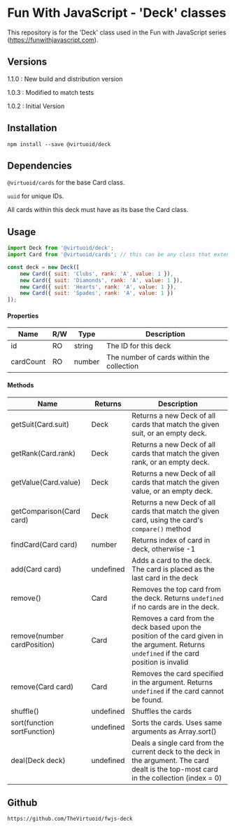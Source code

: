# Fun With JavaScript - 'Deck' classes

This repository is for the 'Deck' class used in the Fun with JavaScript series (https://funwithjavascript.com).

## Versions

1.1.0 : New build and distribution version

1.0.3 : Modified to match tests

1.0.2 : Initial Version

## Installation

```
npm install --save @virtuoid/deck
```

## Dependencies

```@virtuoid/cards``` for the base Card class.

```uuid``` for unique IDs.

All cards within this deck must have as its base the Card class.

## Usage

```javascript
import Deck from '@virtuoid/deck';
import Card from '@virtuoid/cards'; // this can be any class that extends 'Card'

const deck = new Deck([
	new Card({ suit: 'Clubs', rank: 'A', value: 1 }),
	new Card({ suit: 'Diamonds', rank: 'A', value: 1 }),
	new Card({ suit: 'Hearts', rank: 'A', value: 1 }),
	new Card({ suit: 'Spades', rank: 'A', value: 1 })
]);
```
#### Properties
| Name      | R/W | Type   | Description                               |
|-----------|-----|--------|-------------------------------------------|
| id        | RO  | string | The ID for this deck                      |
| cardCount | RO  | number | The number of cards within the collection |

#### Methods
| Name                        | Returns   | Description                                                                                                                                     |
|-----------------------------|-----------|-------------------------------------------------------------------------------------------------------------------------------------------------|
| getSuit(Card.suit)          | Deck      | Returns a new Deck of all cards that match the given suit, or an empty deck.                                                                    |
| getRank(Card.rank)          | Deck      | Returns a new Deck of all cards that match the given rank, or an empty deck.                                                                    |
| getValue(Card.value)        | Deck      | Returns a new Deck of all cards that match the given value, or an empty deck.                                                                   |
| getComparison(Card card)    | Deck      | Returns a new Deck of all cards that match the given card, using the card's ```compare()``` method                                              |
| findCard(Card card)         | number    | Returns index of card in deck, otherwise -1                                                                                                     |
| add(Card card)              | undefined | Adds a card to the deck. The card is placed as the last card in the deck                                                                        |
| remove()                    | Card      | Removes the top card from the deck. Returns ```undefined``` if no cards are in the deck.                                                        |
| remove(number cardPosition) | Card      | Removes a card from the deck based upon the position of the card given in the argument. Returns ```undefined``` if the card position is invalid |
| remove(Card card)           | Card      | Removes the card specified in the argument. Returns ```undefined``` if the card cannot be found.                                                |
| shuffle()                   | undefined | Shuffles the cards                                                                                                                              |
| sort(function sortFunction) | undefined | Sorts the cards. Uses same arguments as Array.sort() |
| deal(Deck deck)             | undefined | Deals a single card from the current deck to the deck in the argument. The card dealt is the top-most card in the collection (index = 0)        |

## Github

```
https://github.com/TheVirtuoid/fwjs-deck
```

